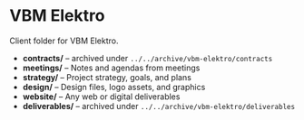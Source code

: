 # VBM Elektro

Client folder for VBM Elektro.

 - **contracts/** – archived under `../../archive/vbm-elektro/contracts`
- **meetings/** – Notes and agendas from meetings
- **strategy/** – Project strategy, goals, and plans
- **design/** – Design files, logo assets, and graphics
- **website/** – Any web or digital deliverables
 - **deliverables/** – archived under `../../archive/vbm-elektro/deliverables`

